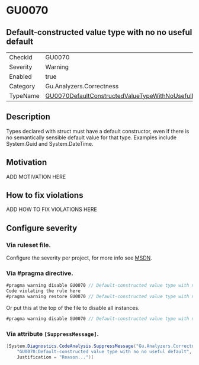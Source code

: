 # GU0070
## Default-constructed value type with no no useful default

<!-- start generated table -->
<table>
<tr>
  <td>CheckId</td>
  <td>GU0070</td>
</tr>
<tr>
  <td>Severity</td>
  <td>Warning</td>
</tr>
<tr>
  <td>Enabled</td>
  <td>true</td>
</tr>
<tr>
  <td>Category</td>
  <td>Gu.Analyzers.Correctness</td>
</tr>
<tr>
  <td>TypeName</td>
  <td><a href="https://github.com/GuOrg/Gu.Analyzers/blob/master/Gu.Analyzers/GU0070DefaultConstructedValueTypeWithNoUsefulDefault.cs">GU0070DefaultConstructedValueTypeWithNoUsefulDefault</a></td>
</tr>
</table>
<!-- end generated table -->

## Description

Types declared with struct must have a default constructor, even if there is no semantically sensible default value for that type. Examples include System.Guid and System.DateTime.

## Motivation

ADD MOTIVATION HERE

## How to fix violations

ADD HOW TO FIX VIOLATIONS HERE

<!-- start generated config severity -->
## Configure severity

### Via ruleset file.

Configure the severity per project, for more info see [MSDN](https://msdn.microsoft.com/en-us/library/dd264949.aspx).

### Via #pragma directive.
```C#
#pragma warning disable GU0070 // Default-constructed value type with no no useful default
Code violating the rule here
#pragma warning restore GU0070 // Default-constructed value type with no no useful default
```

Or put this at the top of the file to disable all instances.
```C#
#pragma warning disable GU0070 // Default-constructed value type with no no useful default
```

### Via attribute `[SuppressMessage]`.

```C#
[System.Diagnostics.CodeAnalysis.SuppressMessage("Gu.Analyzers.Correctness", 
    "GU0070:Default-constructed value type with no no useful default", 
    Justification = "Reason...")]
```
<!-- end generated config severity -->